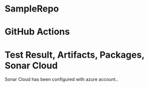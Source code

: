 # SampleRepo

# GitHub Actions
# Test Result, Artifacts, Packages, Sonar Cloud

Sonar Cloud has been configured with azure account..
